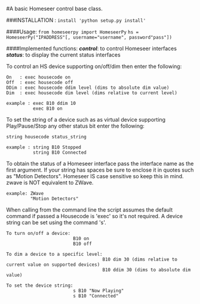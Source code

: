#A basic Homeseer control base class.

###INSTALLATION : `install 'python setup.py install'`

####Usage:
 `from homeseerpy import HomeseerPy`
 `hs = HomeseerPy("IPADDRESS"[, username="username", password"pass"])`


####Implemented functions:
___control___: to control Homeseer interfaces
___status___: to display the current status interfaces

To control an HS device supporting on/off/dim then enter the following:

    On   : exec housecode on
    Off  : exec housecode off
    DDim : exec housecode ddim level (dims to absolute dim value)
    Dim  : exec housecode dim level (dims relative to current level)

    example : exec B10 ddim 10
              exec B10 on

To set the string of a device such as as virtual device supporting
Play/Pause/Stop any other status bit enter the following:

    string housecode status_string

    example : string B10 Stopped
              string B10 Connected

To obtain the status of a Homeseer interface pass the interface name as the
first argument. If your string has spaces be sure to enclose it in quotes
such as "Motion Detectors". Homeseer IS case sensitive so keep this in mind.
zwave is NOT equivalent to ZWave.

    example: ZWave
             "Motion Detectors"

When calling from the command line the script assumes the default command if
passed a Housecode is 'exec' so it's not required. A device string can be set using the command 's'.

    To turn on/off a device:
                             B10 on 
                             B10 off
                             
    To dim a device to a specific level:                                    
                                        B10 dim 30 (dims relative to current value on supported devices)
                                        B10 ddim 30 (dims to absolute dim value)
                                        
    To set the device string:
                             s B10 "Now Playing"
                             s B10 "Connected"
    
